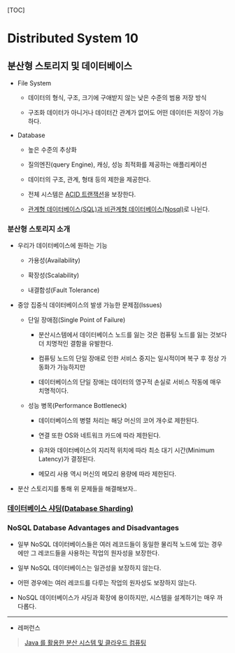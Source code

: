 [TOC]

# Distributed System 10

## 분산형 스토리지 및 데이터베이스

- File System
  
  - 데이터의 형식, 구조, 크기에 구애받지 않는 낮은 수준의 범용 저장 방식
  
  - 구조화 데이터가 아니거나 데이터간 관계가 없어도 어떤 데이터든 저장이 가능하다.

- Database
  
  - 높은 수준의 추상화
  
  - 질의엔진(query Engine), 캐싱, 성능 최적화를 제공하는 애플리케이션
  
  - 데이터의 구조, 관계, 형태 등의 제한을 제공한다.
  
  - 전체 시스템은 [ACID 트랜잭션](https://github.com/seho27060/TIL/tree/master/CS/DataBase/220917%20Transaction)을 보장한다. 
  
  - [관계형 데이터베이스(SQL)과 비관계형 데이터베이스(Nosql)](https://github.com/seho27060/TIL/tree/master/CS/DataBase/220902%20%EB%8D%B0%EC%9D%B4%ED%84%B0%EB%B2%A0%EC%9D%B4%EC%8A%A4%EC%A2%85%EB%A5%98)로 나뉜다.

### 분산형 스토리지 소개

- 우리가 데이터베이스에 원하는 기능
  
  - 가용성(Availability)
  
  - 확장성(Scalability)
  
  - 내결함성(Fault Tolerance)

- 중앙 집중식 데이터베이스의 발생 가능한 문제점(Issues)
  
  - 단일 장애점(Single Point of Failure)
    
    - 분산시스템에서 데이터베이스 노드를 잃는 것은 컴퓨팅 노드를 잃는 것보다 더 치명적인 결함을 유발한다.
    
    - 컴퓨팅 노드의 단일 장애로 인한 서비스 중지는 일시적이며 복구 후 정상 가동화가 가능하지만
    
    - 데이터베이스의 단일 장애는 데이터의 영구적 손실로 서비스 작동에 매우 치명적이다.
  
  - 성능 병목(Performance Bottleneck)
    
    - 데이터베이스의 병렬 처리는 해당 머신의 코어 개수로 제한된다.
    
    - 연결 또한 OS와 네트워크 카드에 따라 제한된다.
    
    - 유저와 데이터베이스의 지리적 위치에 따라 최소 대기 시간(Minimum Latency)가 결정된다.
    
    - 메모리 사용 역시 머신의 메모리 용량에 따라 제한된다.

- 분산 스토리지를 통해 위 문제들을 해결해보자..

### [데이터베이스 샤딩(Database Sharding)]()

### NoSQL Database Advantages and Disadvantages

- 일부 NoSQL 데이터베이스들은 여러 레코드들이 동일한 물리적 노드에 있는 경우에만 그 레코드들을 사용하는 작업의 원자성을 보장한다.

- 일부 NoSQL 데이터베이스는 일관성을 보장하지 않는다.

- 어떤 경우에는 여러 레코드를 다루는 작업의 원자성도 보장하지 않는다.

- NoSQL 데이터베이스가 샤딩과 확장에 용이하지만, 시스템을 설계하기는 매우 까다롭다.

---

- 레퍼런스

> [Java 를 활용한 분산 시스템 및 클라우드 컴퓨팅](https://www.udemy.com/course/java-distributed-system/)
